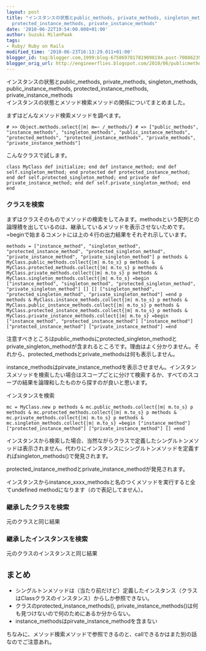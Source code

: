 ```yaml
---
layout: post
title: "インスタンスの状態とpublic_methods, private_methods, singleton_methods, public_instance_methods,
  protected_instance_methods, private_instance_methods"
date: '2010-06-22T19:54:00.008+01:00'
author: Suzuki MilanPaak
tags:
- Ruby/ Ruby on Rails
modified_time: '2010-06-23T16:13:29.011+01:00'
blogger_id: tag:blogger.com,1999:blog-6758697817819098194.post-7088623990635619616
blogger_orig_url: http://engineerflies.blogspot.com/2010/06/publicmethods-privatemethods.html
---
```


インスタンスの状態とpublic\_methods, private\_methods, singleton\_methods, public\_instance\_methods, protected\_instance\_methods, private\_instance\_methods  
インスタンスの状態とメソッド検索メソッドの関係についてまとめました。  
  
まずはどんなメソッド検索メソッドを調べます。

    # >> Object.methods.select{|m| m=~ /_methods/} # => ["public_methods", "instance_methods", "singleton_methods", "public_instance_methods", "protected_methods", "protected_instance_methods", "private_methods", "private_instance_methods"]

  
  
こんなクラスで試します。  

    class MyClass def initialize; end def instance_method; end def self.singleton_method; end protected def protected_instance_method; end def self.protected_singleton_method; end private def private_instance_method; end def self.private_singleton_method; end end

  
  
  

### クラスを検索
  
まずはクラスそのものでメソッドの検索をしてみます。methodsという配列との論理積を出しているのは、継承しているメソッドを表示させないためです。=beginで始まるコメントには上の４行の出力結果をそれぞれ示しています。  

    methods = ["instance_method", "singleton_method", "protected_instance_method", "protected_singleton_method", "private_instance_method", "private_singleton_method"] p methods & MyClass.public_methods.collect{|m| m.to_s} p methods & MyClass.protected_methods.collect{|m| m.to_s} p methods & MyClass.private_methods.collect{|m| m.to_s} p methods & MyClass.singleton_methods.collect{|m| m.to_s} =begin ["instance_method", "singleton_method", "protected_singleton_method", "private_singleton_method"] [] [] ["singleton_method", "protected_singleton_method", "private_singleton_method"] =end p methods & MyClass.instance_methods.collect{|m| m.to_s} p methods & MyClass.public_instance_methods.collect{|m| m.to_s} p methods & MyClass.protected_instance_methods.collect{|m| m.to_s} p methods & MyClass.private_instance_methods.collect{|m| m.to_s} =begin ["instance_method", "protected_instance_method"] ["instance_method"] ["protected_instance_method"] ["private_instance_method"] =end

  
注意すべきところはpublic\_methodsにprotected\_singleton\_methodとprivate\_singleton\_methodが含まれるところです。理由はよく分かりません。それから、protected\_methodsとprivate\_methodsは何も表示しません。  
  
instance\_methodsはpirvate\_instance\_methodを表示させません。インスタンスメソッドを検索したい場合はスコープごとに分けて検索するか、すべてのスコープの結果を論理和したものから探すのが良いと思います。  
  
  
インスタンスを検索  

    mc = MyClass.new p methods & mc.public_methods.collect{|m| m.to_s} p methods & mc.protected_methods.collect{|m| m.to_s} p methods & mc.private_methods.collect{|m| m.to_s} p methods & mc.singleton_methods.collect{|m| m.to_s} =begin ["instance_method"] ["protected_instance_method"] ["private_instance_method"] [] =end

  
  
インスタンスから検索した場合、当然ながらクラスで定義したシングルトンメソッドは表示されません。代わりにインスタンスにシングルトンメソッドを定義すればsingleton\_methods()で発見されます。  
  
protected\_instance\_methodとprivate\_instance\_methodが発見されます。  
  
インスタンスからinstance\_xxxx\_methodsと名のつくメソッドを実行すると全てundefined methodになります（ので表記してません）。  
  
  

### 継承したクラスを検索
  
元のクラスと同じ結果  
  

### 継承したインスタンスを検索
  
元のクラスのインスタンスと同じ結果  
  

## まとめ
  
- シングルトンメソッドは（当たり前だけど）定義したインスタンス（クラスはClassクラスのインスタンス）からしか参照できない。  
- クラスのprotected\_instance\_methods(), private\_instance\_methods()は何も見つけないので何のためにあるか分からない。  
- instance\_methodsはpirvate\_instance\_methodを含まない  
  
ちなみに、メソッド検索メソッドで参照できるのと、callできるかはまた別の話なのでご注意あれ。